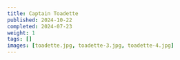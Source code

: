 ```yaml
---
title: Captain Toadette
published: 2024-10-22
completed: 2024-07-23
weight: 1
tags: []
images: [toadette.jpg, toadette-3.jpg, toadette-4.jpg]
---
```


